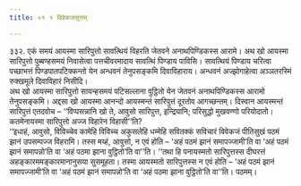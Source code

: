 ```yaml
---
title: ०१ १ विवेकजसुत्तम्

---
```


३३२. एकं समयं आयस्मा सारिपुत्तो सावत्थियं विहरति जेतवने अनाथपिण्डिकस्स आरामे। अथ खो आयस्मा सारिपुत्तो पुब्बण्हसमयं निवासेत्वा पत्तचीवरमादाय सावत्थिं पिण्डाय पाविसि। सावत्थियं पिण्डाय चरित्वा पच्छाभत्तं पिण्डपातपटिक्कन्तो येन अन्धवनं तेनुपसङ्कमि दिवाविहाराय। अन्धवनं अज्झोगाहेत्वा अञ्ञतरस्मिं रुक्खमूले दिवाविहारं निसीदि।  
अथ खो आयस्मा सारिपुत्तो सायन्हसमयं पटिसल्लाना वुट्ठितो येन जेतवनं अनाथपिण्डिकस्स आरामो तेनुपसङ्कमि। अद्दसा खो आयस्मा आनन्दो आयस्मन्तं सारिपुत्तं दूरतोव आगच्छन्तम्। दिस्वान आयस्मन्तं सारिपुत्तं एतदवोच – ‘‘विप्पसन्नानि खो ते, आवुसो सारिपुत्त, इन्द्रियानि; परिसुद्धो मुखवण्णो परियोदातो। कतमेनायस्मा सारिपुत्तो अज्ज विहारेन विहासी’’ति?  
‘‘इधाहं, आवुसो, विविच्चेव कामेहि विविच्च अकुसलेहि धम्मेहि सवितक्कं सविचारं विवेकजं पीतिसुखं पठमं झानं उपसम्पज्ज विहरामि। तस्स मय्हं, आवुसो, न एवं होति – ‘अहं पठमं झानं समापज्जामी’ति वा ‘अहं पठमं झानं समापन्नो’ति वा ‘अहं पठमा झाना वुट्ठितो’ति वा’’ति। ‘‘तथा हि पनायस्मतो सारिपुत्तस्स दीघरत्तं अहङ्कारममङ्कारमानानुसया सुसमूहता। तस्मा आयस्मतो सारिपुत्तस्स न एवं होति – ‘अहं पठमं झानं समापज्जामी’ति वा ‘अहं पठमं झानं समापन्नो’ति वा ‘अहं पठमा झाना वुट्ठितो’ति वा’’ति। पठमम्।  

